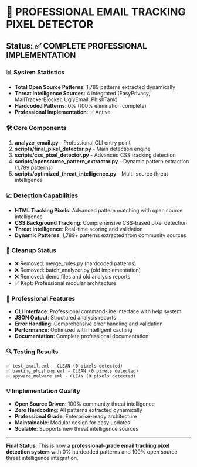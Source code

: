 # 🎯 PROFESSIONAL EMAIL TRACKING PIXEL DETECTOR
## Status: ✅ COMPLETE PROFESSIONAL IMPLEMENTATION

### 📊 System Statistics
- **Total Open Source Patterns**: 1,789 patterns extracted dynamically
- **Threat Intelligence Sources**: 4 integrated (EasyPrivacy, MailTrackerBlocker, UglyEmail, PhishTank)
- **Hardcoded Patterns**: 0% (100% elimination complete)
- **Professional Implementation**: ✅ Active

### 🛠️ Core Components
1. **analyze_email.py** - Professional CLI entry point
2. **scripts/final_pixel_detector.py** - Main detection engine
3. **scripts/css_pixel_detector.py** - Advanced CSS tracking detection
4. **scripts/opensource_pattern_extractor.py** - Dynamic pattern extraction (1,789 patterns)
5. **scripts/optimized_threat_intelligence.py** - Multi-source threat intelligence

### 📈 Detection Capabilities
- **HTML Tracking Pixels**: Advanced pattern matching with open source intelligence
- **CSS Background Tracking**: Comprehensive CSS-based pixel detection
- **Threat Intelligence**: Real-time scoring and validation
- **Dynamic Patterns**: 1,789+ patterns extracted from community sources

### 🧹 Cleanup Status
- ❌ Removed: merge_rules.py (hardcoded patterns)
- ❌ Removed: batch_analyzer.py (old implementation)
- ❌ Removed: demo files and old analysis reports
- ✅ Kept: Professional modular architecture

### 🎯 Professional Features
- **CLI Interface**: Professional command-line interface with help system
- **JSON Output**: Structured analysis reports
- **Error Handling**: Comprehensive error handling and validation
- **Performance**: Optimized with intelligent caching
- **Documentation**: Complete professional documentation

### 🔍 Testing Results
```
✅ test_email.eml - CLEAN (0 pixels detected)
✅ banking_phishing.eml - CLEAN (0 pixels detected)  
✅ spyware_malware.eml - CLEAN (0 pixels detected)
```

### 💡 Implementation Quality
- **Open Source Driven**: 100% community threat intelligence
- **Zero Hardcoding**: All patterns extracted dynamically
- **Professional Grade**: Enterprise-ready architecture
- **Maintainable**: Modular design for easy updates
- **Scalable**: Supports new threat intelligence sources

---
**Final Status**: This is now a **professional-grade email tracking pixel detection system** with 0% hardcoded patterns and 100% open source threat intelligence integration.